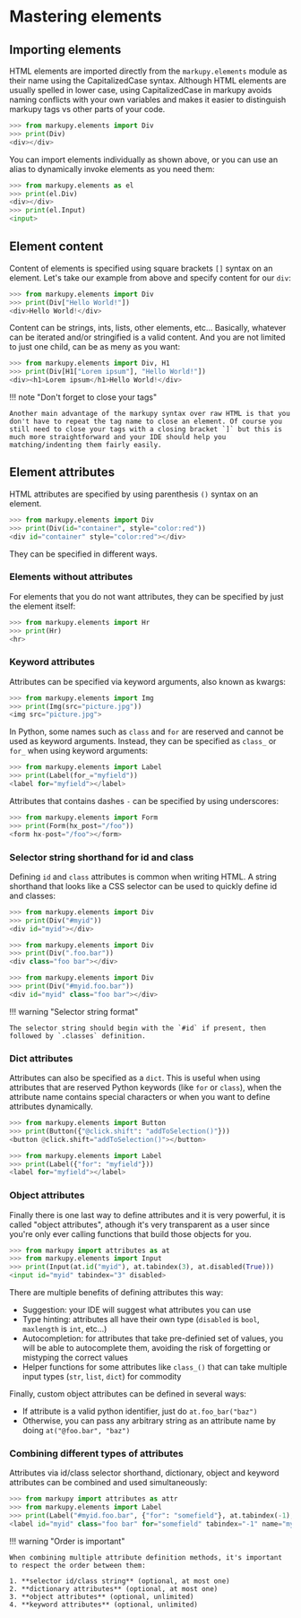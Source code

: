 # Mastering elements

## Importing elements

HTML elements are imported directly from the `markupy.elements` module as their name using the CapitalizedCase syntax. Although HTML elements are usually spelled in lower case, using CapitalizedCase in markupy avoids naming conflicts with your own variables and makes it easier to distinguish markupy tags vs other parts of your code.

```python title="Importing elements"
>>> from markupy.elements import Div
>>> print(Div)
<div></div>
```

You can import elements individually as shown above, or you can use an alias to dynamically invoke elements as you need them:

```python title="Importing elements with alias"
>>> from markupy.elements as el
>>> print(el.Div)
<div></div>
>>> print(el.Input)
<input>
```

## Element content

Content of elements is specified using square brackets `[]` syntax on an element.
Let's take our example from above and specify content for our `div`:

```python title="Div content"
>>> from markupy.elements import Div
>>> print(Div["Hello World!"])
<div>Hello World!</div>
```

Content can be strings, ints, lists, other elements, etc...
Basically, whatever can be iterated and/or stringified is a valid content.
And you are not limited to just one child, can be as meny as you want:

```python title="Nested elements"
>>> from markupy.elements import Div, H1
>>> print(Div[H1["Lorem ipsum"], "Hello World!"])
<div><h1>Lorem ipsum</h1>Hello World!</div>
```

!!! note "Don't forget to close your tags"

    Another main advantage of the markupy syntax over raw HTML is that you don't have to repeat the tag name to close an element. Of course you still need to close your tags with a closing bracket `]` but this is much more straightforward and your IDE should help you matching/indenting them fairly easily.


## Element attributes

HTML attributes are specified by using parenthesis `()` syntax on an element.

```python title="Element attributes"
>>> from markupy.elements import Div
>>> print(Div(id="container", style="color:red"))
<div id="container" style="color:red"></div>
```

They can be specified in different ways.

### Elements without attributes

For elements that you do not want attributes, they can be specified by just the element itself:

```python
>>> from markupy.elements import Hr
>>> print(Hr)
<hr>
```

### Keyword attributes

Attributes can be specified via keyword arguments, also known as kwargs:

```python
>>> from markupy.elements import Img
>>> print(Img(src="picture.jpg"))
<img src="picture.jpg">
```

In Python, some names such as `class` and `for` are reserved and cannot be used as keyword arguments. Instead, they can be specified as `class_` or `for_` when using keyword arguments:

```python
>>> from markupy.elements import Label
>>> print(Label(for_="myfield"))
<label for="myfield"></label>
```

Attributes that contains dashes `-` can be specified by using underscores:

```python
>>> from markupy.elements import Form
>>> print(Form(hx_post="/foo"))
<form hx-post="/foo"></form>
```

### Selector string shorthand for id and class

Defining `id` and `class` attributes is common when writing HTML. A string shorthand
that looks like a CSS selector can be used to quickly define id and classes:

```python title="Define id"
>>> from markupy.elements import Div
>>> print(Div("#myid"))
<div id="myid"></div>
```

```python title="Define multiple classes"
>>> from markupy.elements import Div
>>> print(Div(".foo.bar"))
<div class="foo bar"></div>
```

```python title="Combining both id and classes"
>>> from markupy.elements import Div
>>> print(Div("#myid.foo.bar"))
<div id="myid" class="foo bar"></div>
```

!!! warning "Selector string format"

    The selector string should begin with the `#id` if present, then followed by `.classes` definition.

### Dict attributes

Attributes can also be specified as a `dict`. This is useful when using
attributes that are reserved Python keywords (like `for` or `class`), when the
attribute name contains special characters or when you want to define attributes
dynamically.

```python title="Using Alpine.js with @-syntax (shorthand for x-on)"
>>> from markupy.elements import Button
>>> print(Button({"@click.shift": "addToSelection()"}))
<button @click.shift="addToSelection()"></button>
```

```python title="Using an attribute with a reserved keyword"
>>> from markupy.elements import Label
>>> print(Label({"for": "myfield"}))
<label for="myfield"></label>
```

### Object attributes

Finally there is one last way to define attributes and it is very powerful, it is called "object attributes", athough it's very transparent as a user since you're only ever calling functions that build those objects for you.

```python title="Using object attributes"
>>> from markupy import attributes as at
>>> from markupy.elements import Input
>>> print(Input(at.id("myid"), at.tabindex(3), at.disabled(True)))
<input id="myid" tabindex="3" disabled>
```

There are multiple benefits of defining attributes this way:

- Suggestion: your IDE will suggest what attributes you can use
- Type hinting: attributes all have their own type (`disabled` is `bool`, `maxlength` is `int`, etc...)
- Autocompletion: for attributes that take pre-definied set of values, you will be able to autocomplete them, avoiding the risk of forgetting or mistyping the correct values
- Helper functions for some attributes like `class_()` that can take multiple input types (`str`, `list`, `dict`) for commodity

Finally, custom object attributes can be defined in several ways:

- If attribute is a valid python identifier, just do `at.foo_bar("baz")`
- Otherwise, you can pass any arbitrary string as an attribute name by doing `at("@foo.bar", "baz")`


### Combining different types of attributes

Attributes via id/class selector shorthand, dictionary, object and keyword attributes can be combined and used simultaneously:

```python title="Specifying attribute via multiple arguments"
>>> from markupy import attributes as attr
>>> from markupy.elements import Label
>>> print(Label("#myid.foo.bar", {"for": "somefield"}, at.tabindex(-1), name="myname"))
<label id="myid" class="foo bar" for="somefield" tabindex="-1" name="myname"></label>
```

!!! warning "Order is important"

    When combining multiple attribute definition methods, it's important to respect the order between them:
    
    1. **selector id/class string** (optional, at most one)
    2. **dictionary attributes** (optional, at most one)
    3. **object attributes** (optional, unlimited)
    4. **keyword attributes** (optional, unlimited)